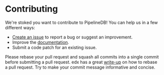 Contributing
============

We're stoked you want to contribute to PipelineDB! You can help us in a few different ways:

- [Create an issue](https://github.com/pipelinedb/pipelinedb/issues/new) to report a bug or suggest an improvement.
- Improve the [documentation](https://github.com/pipelinedb/docs).
- Submit a code patch for an existing issue.

Please rebase your pull request and squash all commits into a single commit before submitting a pull request. edx has a great [write-up](https://github.com/edx/edx-platform/wiki/How-to-Rebase-a-Pull-Request) on how to rebase a pull request. Try to make your commit message informative and concise.
